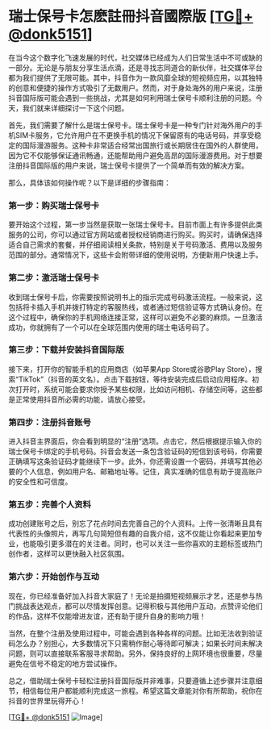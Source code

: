 # 瑞士保号卡怎麽註冊抖音國際版 [[TG💪+ @donk5151](https://t.me/s/donk5151)]

在当今这个数字化飞速发展的时代，社交媒体已经成为人们日常生活中不可或缺的一部分。无论是与朋友分享生活点滴，还是寻找志同道合的新伙伴，社交媒体平台都为我们提供了无限可能。其中，抖音作为一款风靡全球的短视频应用，以其独特的创意和便捷的操作方式吸引了无数用户。然而，对于身处海外的用户来说，注册抖音国际版可能会遇到一些挑战，尤其是如何利用瑞士保号卡顺利注册的问题。今天，我们就来详细探讨一下这个问题。

首先，我们需要了解什么是瑞士保号卡。瑞士保号卡是一种专门针对海外用户的手机SIM卡服务，它允许用户在不更换手机的情况下保留原有的电话号码，并享受稳定的国际漫游服务。这种卡非常适合经常出国旅行或长期居住在国外的人群使用，因为它不仅能够保证通讯畅通，还能帮助用户避免高昂的国际漫游费用。对于想要注册抖音国际版的用户来说，瑞士保号卡提供了一个简单而有效的解决方案。

那么，具体该如何操作呢？以下是详细的步骤指南：

### 第一步：购买瑞士保号卡

要开始这个过程，第一步当然是获取一张瑞士保号卡。目前市面上有许多提供此类服务的公司，你可以通过官方网站或者授权经销商进行购买。购买时，请确保选择适合自己需求的套餐，并仔细阅读相关条款，特别是关于号码激活、费用以及服务范围的部分。通常情况下，这些卡会附带详细的使用说明，方便新用户快速上手。

### 第二步：激活瑞士保号卡

收到瑞士保号卡后，你需要按照说明书上的指示完成号码激活流程。一般来说，这包括将卡插入手机并拨打特定的客服热线，或者通过短信验证等方式确认身份。在这个过程中，确保你的手机网络连接正常，这样可以避免不必要的麻烦。一旦激活成功，你就拥有了一个可以在全球范围内使用的瑞士电话号码了。

### 第三步：下载并安装抖音国际版

接下来，打开你的智能手机的应用商店（如苹果App Store或谷歌Play Store），搜索“TikTok”（抖音的英文名）。点击下载按钮，等待安装完成后启动应用程序。初次打开时，系统可能会要求你授予某些权限，比如访问相机、存储空间等，这些都是正常使用抖音所必需的功能，请放心接受。

### 第四步：注册抖音账号

进入抖音主界面后，你会看到明显的“注册”选项。点击它，然后根据提示输入你的瑞士保号卡绑定的手机号码。抖音会发送一条包含验证码的短信到该号码，你需要正确填写这条验证码才能继续下一步。此外，你还需设置一个密码，并填写其他必要的个人信息，例如用户名、邮箱地址等。记住，真实准确的信息有助于提高账户的安全性和可信度。

### 第五步：完善个人资料

成功创建账号之后，别忘了花点时间去完善自己的个人资料。上传一张清晰且具有代表性的头像照片，再写几句简短但有趣的自我介绍，这不仅能让你看起来更加专业，也能吸引更多潜在的关注者。同时，也可以关注一些你喜欢的主题标签或热门创作者，这样可以更快融入社区氛围。

### 第六步：开始创作与互动

现在，你已经准备好加入抖音大家庭了！无论是拍摄短视频展示才艺，还是参与热门挑战表达观点，都可以尽情发挥创意。记得积极与其他用户互动，点赞评论他们的作品，这样不仅能增进友谊，还有助于提升自身的影响力哦！

当然，在整个注册及使用过程中，可能会遇到各种各样的问题。比如无法收到验证码怎么办？别担心，大多数情况下只需稍作耐心等待即可解决；如果长时间未解决问题，则可以直接联系客服寻求帮助。另外，保持良好的上网环境也很重要，尽量避免在信号不稳定的地方尝试操作。

总之，借助瑞士保号卡轻松注册抖音国际版并非难事，只要遵循上述步骤并注意细节，相信每位用户都能顺利完成这一旅程。希望这篇文章能对你有所帮助，祝你在抖音的世界里玩得开心！

[[TG💪+ @donk5151](https://t.me/s/donk5151) ![Image](https://i.postimg.cc/rwNCRYN7/Snipaste-2025-04-30-17-27-05.png)]